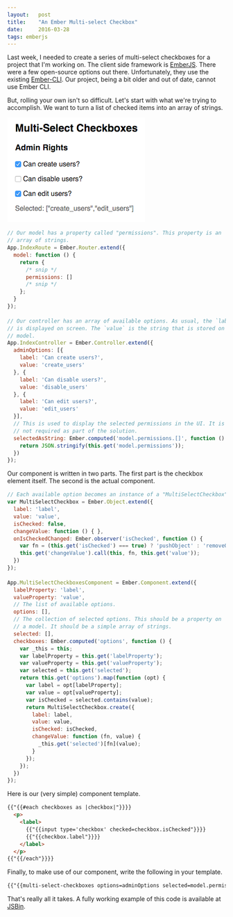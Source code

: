 ```yaml
---
layout:   post
title:    "An Ember Multi-select Checkbox"
date:     2016-03-28
tags: emberjs
---
```


Last week, I needed to create a series of multi-select checkboxes for a project that I'm working on. The client side framework is [EmberJS](http://emberjs.com/). There were a few open-source options out there. Unfortunately, they use the existing [Ember-CLI](http://ember-cli.com/). Our project, being a bit older and out of date, cannot use Ember CLI.

But, rolling your own isn't so difficult. Let's start with what we're trying to accomplish. We want to turn a list of checked items into an array of strings.

![Multi-select checkboxes](/assets/images/multiselect-checkboxes.png)

```javascript
// Our model has a property called "permissions". This property is an
// array of strings.
App.IndexRoute = Ember.Router.extend({
  model: function () {
    return {
      /* snip */
      permissions: []
      /* snip */
    };
  }
});

// Our controller has an array of available options. As usual, the `label`
// is displayed on screen. The `value` is the string that is stored on the
// model.
App.IndexController = Ember.Controller.extend({
  adminOptions: [{
    label: 'Can create users?',
    value: 'create_users'
  }, {
    label: 'Can disable users?',
    value: 'disable_users'
  }, {
    label: 'Can edit users?',
    value: 'edit_users'
  }],
  // This is used to display the selected permissions in the UI. It is
  // not required as part of the solution.
  selectedAsString: Ember.computed('model.permissions.[]', function () {
    return JSON.stringify(this.get('model.permissions'));
  })
});
```

Our component is written in two parts. The first part is the checkbox element itself. The second is the actual component.

```javascript
// Each available option becomes an instance of a "MultiSelectCheckbox" object.
var MultiSelectCheckbox = Ember.Object.extend({
  label: 'label',
  value: 'value',
  isChecked: false,
  changeValue: function () { },
  onIsCheckedChanged: Ember.observer('isChecked', function () {
    var fn = (this.get('isChecked') === true) ? 'pushObject' : 'removeObject';
    this.get('changeValue').call(this, fn, this.get('value'));
  })
});

App.MultiSelectCheckboxesComponent = Ember.Component.extend({
  labelProperty: 'label',
  valueProperty: 'value',
  // The list of available options.
  options: [],
  // The collection of selected options. This should be a property on
  // a model. It should be a simple array of strings.
  selected: [],
  checkboxes: Ember.computed('options', function () {
    var _this = this;
    var labelProperty = this.get('labelProperty');
    var valueProperty = this.get('valueProperty');
    var selected = this.get('selected');
    return this.get('options').map(function (opt) {
      var label = opt[labelProperty];
      var value = opt[valueProperty];
      var isChecked = selected.contains(value);
      return MultiSelectCheckbox.create({
        label: label,
        value: value,
        isChecked: isChecked,
        changeValue: function (fn, value) {
          _this.get('selected')[fn](value);
        }
      });
    });
  })
});
```

Here is our (very simple) component template.

```html
{{"{{#each checkboxes as |checkbox|"}}}}
  <p>
    <label>
      {{"{{input type='checkbox' checked=checkbox.isChecked"}}}}
      {{"{{checkbox.label"}}}}
    </label>
  </p>
{{"{{/each"}}}}
```

Finally, to make use of our component, write the following in your template.

```html
{{"{{multi-select-checkboxes options=adminOptions selected=model.permissions"}}}}
```

That's really all it takes. A fully working example of this code is available at [JSBin](http://output.jsbin.com/zedoxib).
